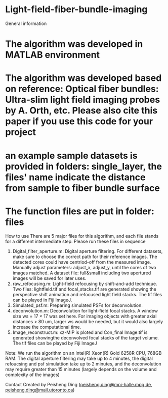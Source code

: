 # Light-field-fiber-bundle-imaging

General information
# The algorithm was developed in MATLAB environment
# The algorithm was developed based on reference: Optical fiber bundles: Ultra-slim light field imaging probes by A. Orth, etc. Please also cite this paper if you use this code for your project
# an example sample datasets is provided in folders: single_layer, the files' name indicate the distance from sample to fiber bundle surface
# The function files are put in folder: files

How to use
There are 5 major files for this algorithm, and each file stands for a different intermediate step. Please run these files in sequence

1. Digital_filter_aperture.m: Digital aperture filtering. For different datasets, make sure to choose the correct path for their reference images. The detected cores could have centriod-off from the measured image. Manually adjust parameters: adjust_x, adjust_y, until the cores of two images matched. A dataset file: full&small including two apertured images will be saved for later uses.
2. raw_refocusing.m: Light-field refocusing by shift-and-add technique. Two files: lightfield.tif and focal_stacks.tif are generated showing the perspective shift animation and refocused light field stacks. The tif files can be played in Fiji ImageJ.
3. Simulated_psf.m: Preparing simulated PSFs for deconvolution.
4. deconvolution.m: Deconvolution for light-field focal stacks. A window size ws = 17 × 17 was set here. For imaging objects with greater axial distances > 80 um, larger ws would be needed, but it would also largely increase the computational time.
5. Image_reconstruct.m: xz-MIP is ploted and Con_final Image.tif is generated showingthe deconvolved focal stacks of the target volume. The tif files can be played by Fiji ImageJ

Note: We run the algorithm on an Intel(R) Xeon(R) Gold 6258R CPU, 768GB RAM. The digital aperture filtering may take up to 4 minutes, the digital refoucsing and psf simulattion take up to 2 minutes, and the deconvolution may require greater than 15 minutes (largely depends on the volume and complexity of the images)

Contact
Created by Peisheng Ding (peisheng.ding@mpi-halle.mpg.de, peisheng.ding@mail.utoronto.ca)
